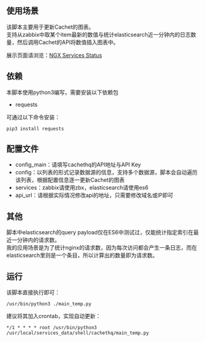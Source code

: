 ## 使用场景
该脚本主要用于更新Cachet的图表。    
支持从zabbix中取某个item最新的数值与统计elasticsearch近一分钟内的日志数量，然后调用Cachet的API将数值插入图表中。

展示页面请浏览：[NGX Services Status](https://status.ngx.hk)

## 依赖
本脚本使用python3编写，需要安装以下依赖包
* requests    

可通过以下命令安装：    
    
    pip3 install requests

## 配置文件
* config_main：请填写cachethq的API地址与API Key
* config：以列表的形式记录数据源的信息，支持多个数据源，脚本会自动遍历该列表，根据配置信息逐一更新Cachet的图表
 * services：zabbix请使用zbx，elasticsearch请使用es6
 * api_url：请根据实际情况修改api的地址，只需要修改域名或IP即可

## 其他
脚本中elasticsearch的query payload仅在ES6中测试过，仅能统计指定索引在最近一分钟内的请求数。    
我的应用场景是为了统计nginx的请求数，因为每次访问都会产生一条日志，而在elasticsearch里则是一个条目，所以计算出的数量即为请求数。

## 运行
该脚本直接执行即可：    
    
    /usr/bin/python3 ./main_temp.py    
    
建议将其加入crontab，实现自动更新：    
    
    */1 * * * * root /usr/bin/python3 /usr/local/services_data/shell/cachethq/main_temp.py
